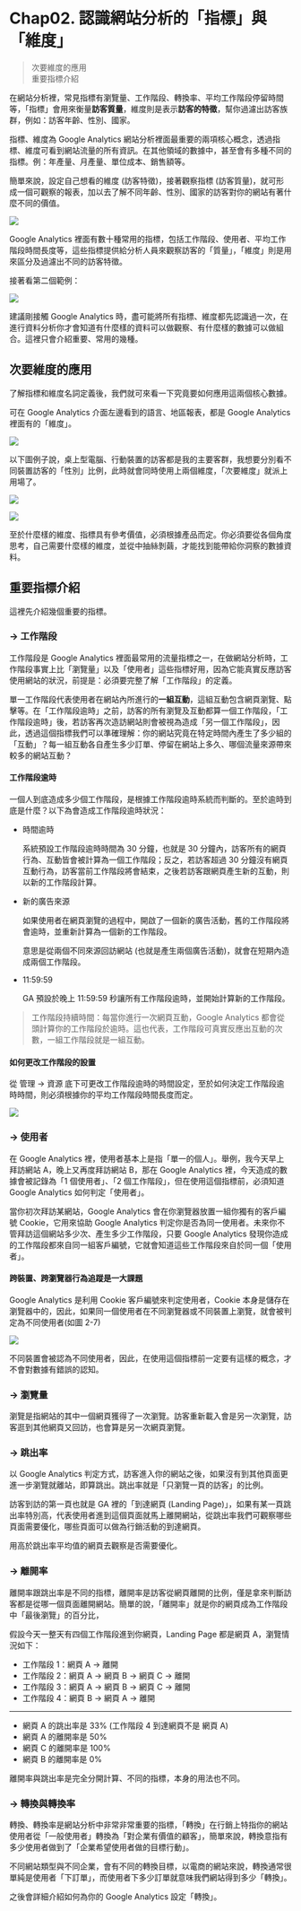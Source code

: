 # Chap02. 認識網站分析的「指標」與「維度」

> 次要維度的應用  
> 重要指標介紹

在網站分析裡，常見指標有瀏覽量、工作階段、轉換率、平均工作階段停留時間等，「指標」會用來衡量**訪客質量**，維度則是表示**訪客的特徵**，幫你過濾出訪客族群，例如：訪客年齡、性別、國家。

指標、維度為 Google Analytics 網站分析裡面最重要的兩項核心概念，透過指標、維度可看到網站流量的所有資訊。在其他領域的數據中，甚至會有多種不同的指標。例：年產量、月產量、單位成本、銷售額等。

簡單來說，設定自己想看的維度 (訪客特徵)，接著觀察指標 (訪客質量)，就可形成一個可觀察的報表，加以去了解不同年齡、性別、國家的訪客對你的網站有著什麼不同的價值。

![](2-1.png)

Google Analytics 裡面有數十種常用的指標，包括工作階段、使用者、平均工作階段時間長度等，這些指標提供給分析人員來觀察訪客的「質量」，「維度」則是用來區分及過濾出不同的訪客特徵。

接著看第二個範例：

![](2-2.png)

建議剛接觸 Google Analytics 時，盡可能將所有指標、維度都先認識過一次，在進行資料分析你才會知道有什麼樣的資料可以做觀察、有什麼樣的數據可以做組合。這裡只會介紹重要、常用的幾種。

## 次要維度的應用

了解指標和維度名詞定義後，我們就可來看一下究竟要如何應用這兩個核心數據。

可在 Google Analytics 介面左邊看到的語言、地區報表，都是 Google Analytics 裡面有的「維度」。

![](2-3.png)

以下圖例子說，桌上型電腦、行動裝置的訪客都是我的主要客群，我想要分別看不同裝置訪客的「性別」比例，此時就會同時使用上兩個維度，「次要維度」就派上用場了。

![](2-4.png)

![](2-5.png)

至於什麼樣的維度、指標具有參考價值，必須根據產品而定。你必須要從各個角度思考，自己需要什麼樣的維度，並從中抽絲剝繭，才能找到能帶給你洞察的數據資料。

## 重要指標介紹

這裡先介紹幾個重要的指標。

### -> 工作階段

工作階段是 Google Analytics 裡面最常用的流量指標之一，在做網站分析時，工作階段事實上比「瀏覽量」以及「使用者」這些指標好用，因為它能真實反應訪客使用網站的狀況，前提是：必須要完整了解「工作階段」的定義。

單一工作階段代表使用者在網站內所進行的**一組互動**，這組互動包含網頁瀏覽、點擊等。在「工作階段逾時」之前，訪客的所有瀏覽及互動都算一個工作階段，「工作階段逾時」後，若訪客再次造訪網站則會被視為造成「另一個工作階段」，因此，透過這個指標我們可以準確理解：你的網站究竟在特定時間內產生了多少組的「互動」？每一組互動各自產生多少訂單、停留在網站上多久、哪個流量來源帶來較多的網站互動？

#### 工作階段逾時

一個人到底造成多少個工作階段，是根據工作階段逾時系統而判斷的。至於逾時到底是什麼？以下為會造成工作階段逾時狀況：

- 時間逾時

  系統預設工作階段逾時時間為 30 分鐘，也就是 30 分鐘內，訪客所有的網頁行為、互動皆會被計算為一個工作階段；反之，若訪客超過 30 分鐘沒有網頁互動行為，訪客當前工作階段將會結束，之後若訪客跟網頁產生新的互動，則以新的工作階段計算。

- 新的廣告來源

  如果使用者在網頁瀏覽的過程中，開啟了一個新的廣告活動，舊的工作階段將會逾時，並重新計算為一個新的工作階段。

  意思是從兩個不同來源回訪網站 (也就是產生兩個廣告活動)，就會在短期內造成兩個工作階段。

- 11:59:59

  GA 預設於晚上 11:59:59 秒讓所有工作階段逾時，並開始計算新的工作階段。

> 工作階段持續時間：每當你進行一次網頁互動，Google Analytics 都會從頭計算你的工作階段於逾時。這也代表，工作階段可真實反應出互動的次數，一組工作階段就是一組互動。

#### 如何更改工作階段的設置

從 管理 -> 資源 底下可更改工作階段逾時的時間設定，至於如何決定工作階段逾時時間，則必須根據你的平均工作階段時間長度而定。

![](2-6.png)

### -> 使用者

在 Google Analytics 裡，使用者基本上是指「單一的個人」。舉例，我今天早上拜訪網站 A，晚上又再度拜訪網站 B，那在 Google Analytics 裡，今天造成的數據會被記錄為「1 個使用者」、「2 個工作階段」，但在使用這個指標前，必須知道 Google Analytics 如何判定「使用者」。

當你初次拜訪某網站，Google Analytics 會在你瀏覽器放置一組你獨有的客戶編號 Cookie，它用來協助 Google Analytics 判定你是否為同一使用者。未來你不管拜訪這個網站多少次、產生多少工作階段，只要 Google Analytics 發現你造成的工作階段都來自同一組客戶編號，它就會知道這些工作階段來自於同一個「使用者」。

#### 跨裝置、跨瀏覽器行為追蹤是一大課題

Google Analytics 是利用 Cookie 客戶編號來判定使用者，Cookie 本身是儲存在瀏覽器中的，因此，如果同一個使用者在不同瀏覽器或不同裝置上瀏覽，就會被判定為不同使用者(如圖 2-7)

![](2-7.png)

不同裝置會被認為不同使用者，因此，在使用這個指標前一定要有這樣的概念，才不會對數據有錯誤的認知。

### -> 瀏覽量

瀏覽是指網站的其中一個網頁獲得了一次瀏覽。訪客重新載入會是另一次瀏覽，訪客逛到其他網頁又回訪，也會算是另一次網頁瀏覽。

### -> 跳出率

以 Google Analytics 判定方式，訪客進入你的網站之後，如果沒有到其他頁面更進一步瀏覽就離站，即算跳出。跳出率就是「只瀏覽一頁的訪客」的比例。

訪客到訪的第一頁也就是 GA 裡的「到達網頁 (Landing Page)」，如果有某一頁跳出率特別高，代表使用者進到這個頁面就馬上離開網站，從跳出率我們可觀察哪些頁面需要優化，哪些頁面可以做為行銷活動的到達網頁。

用高於跳出率平均值的網頁去觀察是否需要優化。

### -> 離開率

離開率跟跳出率是不同的指標，離開率是訪客從網頁離開的比例，僅是拿來判斷訪客都是從哪一個頁面離開網站。簡單的說，「離開率」就是你的網頁成為工作階段中「最後瀏覽」的百分比，

假設今天一整天有四個工作階段進到你網頁，Landing Page 都是網頁 A，瀏覽情況如下：

- 工作階段 1：網頁 A -> 離開
- 工作階段 2：網頁 A -> 網頁 B -> 網頁 C -> 離開
- 工作階段 3：網頁 A -> 網頁 B -> 網頁 C -> 離開
- 工作階段 4：網頁 B -> 網頁 A -> 離開

---

- 網頁 A 的跳出率是 33% (工作階段 4 到達網頁不是 網頁 A)
- 網頁 A 的離開率是 50%
- 網頁 C 的離開率是 100%
- 網頁 B 的離開率是 0%

離開率與跳出率是完全分開計算、不同的指標，本身的用法也不同。

### -> 轉換與轉換率

轉換、轉換率是網站分析中非常非常重要的指標，「轉換」在行銷上特指你的網站使用者從「一般使用者」轉換為「對企業有價值的顧客」，簡單來說，轉換意指有多少使用者做到了「企業希望使用者做的目標行動」。

不同網站類型與不同企業，會有不同的轉換目標，以電商的網站來說，轉換通常很單純是使用者「下訂單」，而使用者下多少訂單就意味我們網站得到多少「轉換」。

之後會詳細介紹如何為你的 Google Analytics 設定「轉換」。